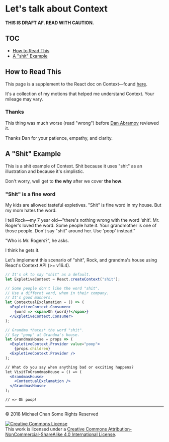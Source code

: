 # Let's talk about Context

**THIS IS DRAFT AF. READ WITH CAUTION.**

## TOC

* [How to Read This](#how-to-read-this)
* [A "shit" Example](#a-shit-example)

## How to Read This

This page is a supplement to the React doc on Context—found [here](https://reactjs.org/docs/context.html).

It's a collection of my motions that helped me understand Context.
Your mileage may vary.

### Thanks

This thing was much worse (read "wrong") before [Dan Abramov](https://twitter.com/dan_abramov/) reviewed it.

Thanks Dan for your patience, empathy, and clarity.

## A "Shit" Example

This is a shit example of Context.
Shit because it uses "shit" as an illustration and because it's simplistic.

Don't worry, well get to **the why** after we cover **the how**.

### "Shit" is a fine word

My kids are allowed tasteful expletives.
"Shit" is fine word in my house.
But my mom hates the word.

I tell Rock—my 7 year old—"there's nothing wrong with the word 'shit'.
Mr. Roger's loved the word.
Some people hate it.
Your grandmother is one of those people.
Don't say "shit" around her.
Use 'poop' instead."

"Who is Mr. Rogers?", he asks.

I think he gets it.

Let's implement this scenario of "shit", Rock, and grandma's house using React's Context API (>= v16.4).

```jsx
// It's ok to say "shit" as a default.
let ExpletiveContext = React.createContext("shit");

// Some people don't like the word "shit".
// Use a differnt word, when in their company.
// It's good manners.
let ContextualExclamation = () => (
  <ExpletiveContext.Consumer>
    {word => <span>Oh {word}!</span>}
  </ExpletiveContext.Consumer>
);

// Grandma *hates* the word "shit".
// Say "poop" at Grandma's house.
let GrandmasHouse = props => (
  <ExpletiveContext.Provider value="poop">
    {props.children}
  <ExpletiveContext.Provider />
);

// What do you say when anything bad or exciting happens?
let VisitToGrandmasHouse = () => (
  <GrandmasHouse>
    <ContextualExclamation />
  </GrandmasHouse>
);

// => Oh poop!
```

---

&copy; 2018 Michael Chan Some Rights Reserved

<a rel="license" href="http://creativecommons.org/licenses/by-nc-sa/4.0/"><img alt="Creative Commons License" style="border-width:0" src="https://i.creativecommons.org/l/by-nc-sa/4.0/88x31.png" /></a><br />This work is licensed under a <a rel="license" href="http://creativecommons.org/licenses/by-nc-sa/4.0/">Creative Commons Attribution-NonCommercial-ShareAlike 4.0 International License</a>.
